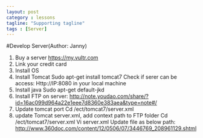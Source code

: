 ```yaml
---
layout: post
category : lessons
tagline: "Supporting tagline"
tags : [Server]
---
```


#Develop Server(Author: Janny)
1.	Buy a server
    https://my.vultr.com
2.	Link your credit card 
3.	Install OS
4.	Install Tomcat
    Sudo apt-get install tomcat7
    Check if serer can be access: Http://IP:8080 in your local machine
5.	Install java
    Sudo apt-get default-jkd
6.	Install FTP on server:
    http://note.youdao.com/share/?id=16ac099d964a22e1eee7d8360e383aea&type=note#/
7.	Update tomcat port
    Cd /ect/tomcat7/server.xml
8.	update Tomcat server.xml, add context path to FTP folder
    Cd /ect/tomcat7/server.xml
    Vi server.xml
    Update file as below path:
    http://www.360doc.com/content/12/0506/07/3446769_208961129.shtml

